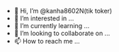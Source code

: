 - 👋 Hi, I’m @kanha8602N(tik toker)
- 👀 I’m interested in ...
- 🌱 I’m currently learning ...
- 💞️ I’m looking to collaborate on ...
- 📫 How to reach me ...

<!---
kanha8602N/kanha8602N is a ✨ special ✨ repository because its `README.md` (this file) appears on your GitHub profile.
You can click the Preview link to take a look at your changes.
--->

